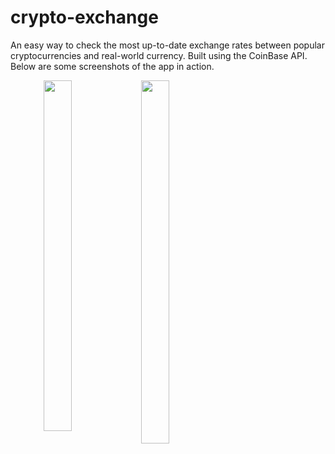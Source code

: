 # crypto-exchange

An easy way to check the most up-to-date exchange rates between popular cryptocurrencies and real-world currency. Built using the CoinBase API. Below are some screenshots of the app in action.

<p align="center">
<img src="https://github.com/jyoo980/crypto-exchange/blob/master/CryptoExchange/Assets.xcassets/v1.0-fail.imageset/v1.0-fail.png" width="327" height="561" style="float: left; width: 30%; margin-right: 1%; margin-bottom: 0.5em;">
<img src="https://github.com/jyoo980/crypto-exchange/blob/master/CryptoExchange/Assets.xcassets/v1.0-success.imageset/v1.0-success.png" width="347" height="581" style="float: left; width: 30%; margin-right: 1%; margin-bottom: 0.5em;">
</p>
